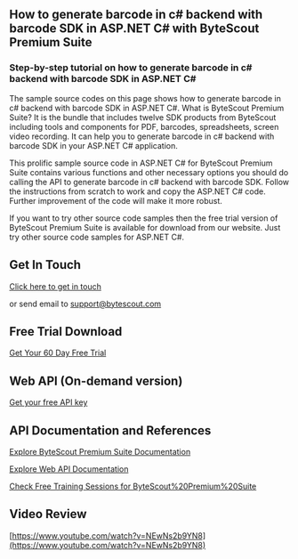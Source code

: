 ## How to generate barcode in c# backend with barcode SDK in ASP.NET C# with ByteScout Premium Suite

### Step-by-step tutorial on how to generate barcode in c# backend with barcode SDK in ASP.NET C#

The sample source codes on this page shows how to generate barcode in c# backend with barcode SDK in ASP.NET C#. What is ByteScout Premium Suite? It is the bundle that includes twelve SDK products from ByteScout including tools and components for PDF, barcodes, spreadsheets, screen video recording. It can help you to generate barcode in c# backend with barcode SDK in your ASP.NET C# application.

This prolific sample source code in ASP.NET C# for ByteScout Premium Suite contains various functions and other necessary options you should do calling the API to generate barcode in c# backend with barcode SDK. Follow the instructions from scratch to work and copy the ASP.NET C# code. Further improvement of the code will make it more robust.

If you want to try other source code samples then the free trial version of ByteScout Premium Suite is available for download from our website. Just try other source code samples for ASP.NET C#.

## Get In Touch

[Click here to get in touch](https://bytescout.zendesk.com/hc/en-us/requests/new?subject=ByteScout%20Premium%20Suite%20Question)

or send email to [support@bytescout.com](mailto:support@bytescout.com?subject=ByteScout%20Premium%20Suite%20Question) 

## Free Trial Download

[Get Your 60 Day Free Trial](https://bytescout.com/download/web-installer?utm_source=github-readme)

## Web API (On-demand version)

[Get your free API key](https://pdf.co/documentation/api?utm_source=github-readme)

## API Documentation and References

[Explore ByteScout Premium Suite Documentation](https://bytescout.com/documentation/index.html?utm_source=github-readme)

[Explore Web API Documentation](https://pdf.co/documentation/api?utm_source=github-readme)

[Check Free Training Sessions for ByteScout%20Premium%20Suite](https://academy.bytescout.com/)

## Video Review

[https://www.youtube.com/watch?v=NEwNs2b9YN8](https://www.youtube.com/watch?v=NEwNs2b9YN8)